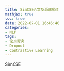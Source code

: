 ```yaml
---
title: SimCSE论文及源码解读
mathjax: true
toc: true
date: 2022-05-01 16:46:40
categories:
- NLP
tags:
- 论文阅读
- Dropout
- Contrastive Learning
---
```

SimCSE